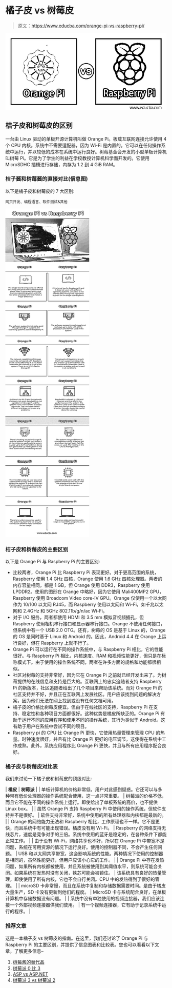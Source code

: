 # 橘子皮 vs 树莓皮

> 原文：<https://www.educba.com/orange-pi-vs-raspberry-pi/>

![Orange-Pi-vs-Raspberry-Pi](img/d9b5f348718e18a06388b0201191cf12.png)



## 桔子皮和树莓皮的区别

一台由 Linux 驱动的单板开源计算机叫做 Orange Pi。板载互联网连接允许使用 4 个 CPU 内核。系统中不需要适配器，因为 Wi-Fi 是内置的。它可以在任何操作系统中运行，并以较低的成本在系统中运行良好。树莓基金会开发的小型单板计算机叫树莓 Pi。它是为了学生的利益在学校教授计算机科学而开发的。它使用 MicroSDHC 插槽进行存储，内存为 1.2 到 4 GiB RAM。

### 桔子酱和树莓酱的直接对比(信息图)

以下是橘子皮和树莓皮的 7 大区别:

<small>网页开发、编程语言、软件测试&其他</small>

![Orange-Pi-vs-Raspberry-Pi-info](img/e6a074bd0d5609b8a4054a92125fdb7c.png)



### 桔子皮和树莓皮的主要区别

以下是 Orange Pi 与 Raspberry Pi 的主要区别:

*   比较两者，Orange Pi 比 Raspberry Pi 表现更好。对于更高范围的系统，Raspberry 使用 1.4 GHz 四核，Orange 使用 1.6 GHz 四核处理器。两者的内存容量相同，都是 1 GB，但 Orange 使用 DDR3，Raspberry 使用 LPDDR2。使用的图形在 Orange 中略好，因为它使用 Mali400MP2 GPU，Raspberry 使用 Broadcom Video core-IV GPU。Orange 仅使用一个以太网作为 10/100 以太网 RJ45，而 Raspberry 使用以太网和 Wi-Fi，如千兆以太网和 2.4GHz 和 5GHz 802.11b/g/n/ac Wi-Fi。
*   对于 I/O 服务，两者都使用 HDMI 和 3.5 mm 模拟音视频插孔，但 Raspberry 使用相机串行接口和显示器串行接口。Orange 不使用任何接口，但系统中有一个 USB 2.0 OTG。还有，树莓的 OS 是基于 Linux 的，Orange 的 OS 是同时基于 Linux 和 Android 的。因此，Android 4.4 在 Orange 上运行良好，但在 Raspberry 上就不行了。
*   Orange Pi 可以运行在不同的操作系统中，与 Raspberry Pi 相比，它的性能很好。与 Raspberry Pi 相比，内核速度、RAM 和视频性能更好，但只是在标称模式下。由于使用的操作系统不同，两者在许多方面的规格和功能都很相似。
*   社区对树莓的支持非常好，因为它在 Orange Pi 之前就已经开发出来了。为树莓提供的在线信息和支持是巨大的。互联网上的忠实追随者支持 Raspberry Pi 的新版本，社区追随者给出了几个项目来帮助该系统。而对 Orange Pi 的社区支持并不好，并且正在互联网上发展社区。用户应该找到问题的解决方案，因为他们无法在网上找到或没有任何文档可用。
*   橘子皮的价格比树莓皮便宜。但由于在线社区的支持，Raspberry Pi 在支持、稳定性和各种项目方面都很好。这种优势是橘皮所缺乏的。Orange Pi 有助于运行不同的应用程序和使用不同的操作系统，其行为类似于 Android。这有助于用户在系统中尝试不同的项目。
*   Raspberry pi 的 CPU 比 Orange Pi 更快，它使用热量管理来管理 CPU 的热量。时钟速度很好，并且有比 Orange Pi 更好的电压调节，这使得在系统中工作成熟。此外，系统应用程序比 Orange Pi 更快，并且与所有应用程序配合良好。

### 橘子皮与树莓皮对比表

我们来讨论一下橘子皮和树莓皮的顶级对比:

| **橘皮** | **树莓派** |
| 单板计算机的价格非常低，用户对此感到疑惑。它还可以与多种带有低价处理器的操作系统配合使用，这一点非常重要。 | 树莓派的价格不低，而且它不能在不同的操作系统上运行。即使给出了单板系统的高价，也不提供 Linux box。 |
| 虽然 Orange Pi 支持 Raspberry Pi 中使用的操作系统，但软件支持并不是很好。 | 软件支持非常好，系统中使用的所有处理器和内核都是最新的。 |
| Orange 的网络能力无法和 Raspberry 相比，工作原理也不一样。它不是更快，而且系统中有可能出现错误。橘皮没有用 Wi-Fi。 | Raspberry 的网络支持无线芯片，速度是竞争对手的三倍。系统中使用的蓝牙是稳定的，在各种条件下都能正常工作。 |
| 由于没有 Wi-Fi，网络共享也不好，所以在 Orange Pi 中带宽不是问题，系统在可用资源的情况下运行良好。使用的控制器不同，不会产生任何问题。 | USB 和以太网共享带宽，这会影响系统的性能。两种情况下使用的控制器是相同的，虽然性能更好，但用户应该小心它的工作。 |
| Orange Pi 中存在发热问题，如果所有内核都被使用，并且系统被使用到其阈值水平，则系统可能会关闭。如果系统在发热时没有关闭，铁芯可能会被锁住。 | 该系统具有良好的热量管理，即使使用了所有内核，它也不会自行关闭。CPU 中的发热得到了很好的管理。 |
| microSD 卡非常慢，而且在系统中复制和存储数据需要时间。是由于橘皮大量生产，SD 卡没有更新到他们的程度。 | MicroSD 卡与系统配合良好，在单板计算机中存储数据没有问题。 |
| 系统中没有单独使用的视频连接器，我们应该连接一个外部视频连接器供我们使用。 | 有一个视频连接器，它有助于记录系统中运行的程序。 |

### 推荐文章

这是一本橘子皮 vs 树莓皮的指南。在这里，我们还讨论了 Orange Pi 与 Raspberry Pi 的主要区别，并提供了信息图表和比较表。您也可以看看以下文章，了解更多信息–

1.  [树莓酱的替代品](https://www.educba.com/alternatives-to-raspberry-pi/)
2.  [树莓派 0 比 3](https://www.educba.com/raspberry-pi-zero-vs-3/)
3.  [ASP vs ASP.NET](https://www.educba.com/asp-vs-asp-dot-net/)
4.  [树莓派 3 vs 树莓派 2](https://www.educba.com/raspberry-pi-3-vs-raspberry-pi-2/)





